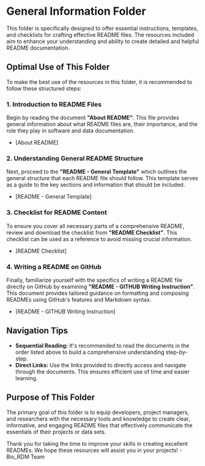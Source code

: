 # General Information Folder

This folder is specifically designed to offer essential instructions, templates, and checklists for crafting effective README files. 
The resources included aim to enhance your understanding and ability to create detailed and helpful README documentation.

## Optimal Use of This Folder

To make the best use of the resources in this folder, it is recommended to follow these structured steps:

### 1. Introduction to README Files
Begin by reading the document **"About README"**. This file provides general information about what README files are, their importance, and the role they play in software and data documentation.
- [About README]

### 2. Understanding General README Structure
Next, proceed to the **"README - General Template"** which outlines the general structure that each README file should follow. This template serves as a guide to the key sections and information that should be included.
- [README - General Template]

### 3. Checklist for README Content
To ensure you cover all necessary parts of a comprehensive README, review and download the checklist from **"README Checklist"**. This checklist can be used as a reference to avoid missing crucial information.
- [README Checklist]

### 4. Writing a README on GitHub
Finally, familiarize yourself with the specifics of writing a README file directly on GitHub by examining **"README - GITHUB Writing Instruction"**. This document provides tailored guidance on formatting and composing READMEs using GitHub's features and Markdown syntax.
- [README - GITHUB Writing Instruction]

## Navigation Tips

- **Sequential Reading:** It's recommended to read the documents in the order listed above to build a comprehensive understanding step-by-step.
- **Direct Links:** Use the links provided to directly access and navigate through the documents. This ensures efficient use of time and easier learning.

## Purpose of This Folder

The primary goal of this folder is to equip developers, project managers, and researchers with the necessary tools and knowledge to create clear, informative, and engaging README files that effectively communicate the essentials of their projects or data sets.

Thank you for taking the time to improve your skills in creating excellent READMEs. We hope these resources will assist you in your projects! -Bio_RDM Team

